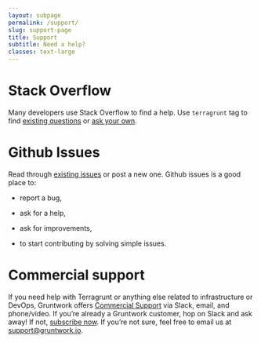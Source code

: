 ```yaml
---
layout: subpage
permalink: /support/
slug: support-page
title: Support
subtitle: Need a help?
classes: text-large
---
```


# Stack Overflow

Many developers use Stack Overflow to find a help. Use `terragrunt` tag to find [existing questions](https://stackoverflow.com/questions/tagged/terragrunt) or [ask your own](https://stackoverflow.com/questions/ask?tags=terragrunt).

# Github Issues

Read through [existing issues](https://github.com/gruntwork-io/terragrunt/issues) or post a new one. Github issues is a good place to:

  - report a bug,

  - ask for a help,

  - ask for improvements,

  - to start contributing by solving simple issues.

# Commercial support

If you need help with Terragrunt or anything else related to infrastructure or DevOps, Gruntwork offers [Commercial Support](https://gruntwork.io/support/) via Slack, email, and phone/video. If you’re already a Gruntwork customer, hop on Slack and ask away\! If not, [subscribe now](https://www.gruntwork.io/pricing/). If you’re not sure, feel free to email us at <support@gruntwork.io>.
